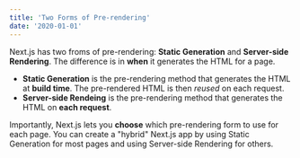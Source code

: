 ```yaml
---
title: 'Two Forms of Pre-rendering'
date: '2020-01-01'
---
```


Next.js has two froms of pre-rendering: **Static Generation** and **Server-side Rendering**. The difference is in **when** it generates the HTML for a page.

- **Static Generation** is the pre-rendering  method that generates the HTML at **build time**. The pre-rendered HTML is then _reused_ on each request.
- **Server-side Rendeing** is the pre-rendering method that generates the HTML on **each request**.

Importantly, Next.js lets you **choose** which pre-rendering form to use for each page. You can create a "hybrid" Next.js app by using Static Generation for most pages and using Server-side Rendering for others.